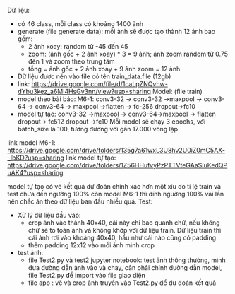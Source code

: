 Dữ liệu:
  - có 46 class,  mỗi class có khoảng 1400 ảnh
  - generate (file generate data): mỗi ảnh sẽ được tạo thành 12 ảnh bao gồm: 
    + 2 ảnh xoay: random từ -45 đến 45
    + zoom:  (ảnh gốc + 2 ảnh xoay) * 3 = 9 ảnh; ảnh zoom random từ 0.75 đến 1 và zoom theo trung tâm
    + tổng = ảnh gốc + 2 ảnh xoay + 9 ảnh zoom = 12 ảnh
  - Dữ liệu được nén vào file có tên train_data.file (12gb)
  - link: https://drive.google.com/file/d/1caLpZNQvhw-dYbu3kez_a6Mi4HsGv3nn/view?usp=sharing
Model: (file train)
  - model theo bài báo: M6-1: conv3-32 -> conv3-32 ->maxpool -> conv3-64 -> conv3-64 -> maxpool ->flatten -> fc-256 dropout->fc10
  - model tự tạo:  conv3-32 ->maxpool -> conv3-64->maxpool -> flatten dropout-> fc512 dropout  ->fc10
  Mỗi model sẽ chạy 3 epochs, với batch_size là 100, tương đương với gần 17.000 vòng lặp
  
  link model M6-1: https://drive.google.com/drive/folders/135g7a61wxL3U8hv2U0iZ0mC5AX-_IbKD?usp=sharing
  link model tự tạo: https://drive.google.com/drive/folders/1Z56HHufvyPzPTTVteGAaSIuKedQPuAK4?usp=sharing
  
  model tự tạo có vẻ kết quả dự đoán chính xác hơn một xíu do tỉ lệ train và test chưa đến ngưỡng 100% còn model M6-1 thì dính ngưỡng 100% vài lần nên chắc ăn theo dữ liệu ban đầu nhiều quá.
Test: 
  - Xử lý dữ liệu đầu vào:
    + crop ảnh vào thành 40x40, cái này chỉ bao quanh chữ, nếu không chữ sẽ to toàn ảnh và không khớp với dữ liệu train. Dữ liệu train thì cái ảnh rơi vào khoảng 40x40, hầu như cái nào cũng có padding 
    + thêm padding 12x12 vào mỗi ảnh mình crop
  - test ảnh:
    + file Test2.py và test2 jupyter notebook: test ảnh thông thường, mình đưa đường dẫn ảnh vào và chạy, cần phải chỉnh đường dẫn model, file Test2.py để import vào file giao diện
    + file app : vẽ và crop ảnh truyền vào Test2.py để dự đoán kết quả
